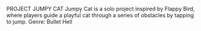 PROJECT JUMPY CAT
Jumpy Cat is a solo project inspired by Flappy Bird, where players guide a playful cat through a series of obstacles by tapping to jump.
Genre: Bullet Hell
